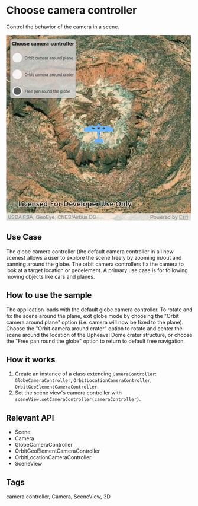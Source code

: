 # Choose camera controller

Control the behavior of the camera in a scene.

![](screenshot.png)

## Use Case

The globe camera controller (the default camera controller in all new scenes) allows a user to explore the scene freely by zooming in/out and panning around the globe. The orbit camera controllers fix the camera to look at a target location or geoelement. A primary use case is for following moving objects like cars and planes.

## How to use the sample

The application loads with the default globe camera controller. To rotate and fix the scene around the plane, exit globe mode by choosing the "Orbit camera around plane" option (i.e. camera will now be fixed to the plane). Choose the "Orbit camera around crater" option to rotate and center the scene around the location of the Upheaval Dome crater structure, or choose the "Free pan round the globe" option to return to default free navigation.

## How it works

1.  Create an instance of a class extending `CameraController`: `GlobeCameraController`, `OrbitLocationCameraController`, `OrbitGeoElementCameraController`.
2.  Set the scene view's camera controller with `sceneView.setCameraController(cameraController)`.

## Relevant API

* Scene
* Camera
* GlobeCameraController
* OrbitGeoElementCameraController
* OrbitLocationCameraController
* SceneView

## Tags

camera controller, Camera, SceneView, 3D
